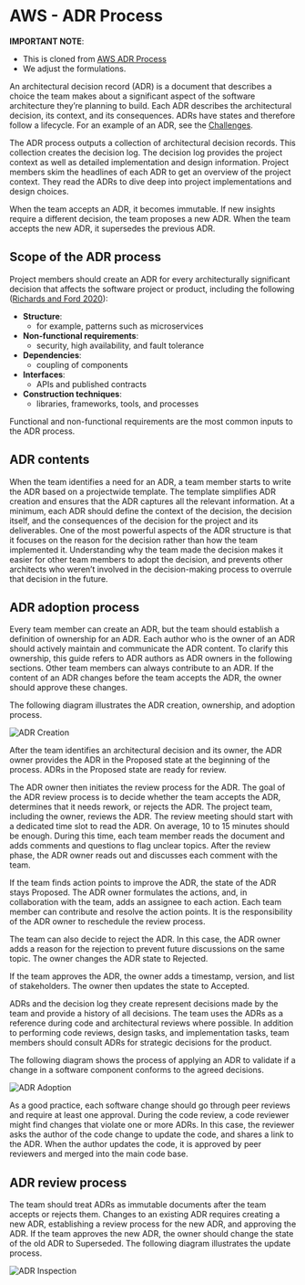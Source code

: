 # AWS - ADR Process

__IMPORTANT NOTE__:
  * This is cloned from [AWS ADR Process](https://docs.aws.amazon.com/prescriptive-guidance/latest/architectural-decision-records/adr-process.html)
  * We adjust the formulations.

An architectural decision record (ADR) is a document that describes a choice the team makes about a significant aspect of the software architecture they’re planning to build. Each ADR describes the architectural decision, its context, and its consequences. ADRs have states and therefore follow a lifecycle. For an example of an ADR, see the [Challenges](./challenges/README.md).

The ADR process outputs a collection of architectural decision records. This collection creates the decision log. The decision log provides the project context as well as detailed implementation and design information. Project members skim the headlines of each ADR to get an overview of the project context. They read the ADRs to dive deep into project implementations and design choices.

When the team accepts an ADR, it becomes immutable. If new insights require a different decision, the team proposes a new ADR. When the team accepts the new ADR, it supersedes the previous ADR.

## Scope of the ADR process

Project members should create an ADR for every architecturally significant decision that affects the software project or product, including the following ([Richards and Ford 2020](https://docs.aws.amazon.com/prescriptive-guidance/latest/architectural-decision-records/resources.html)):

* __Structure__:
  * for example, patterns such as microservices
* __Non-functional requirements__:
  * security, high availability, and fault tolerance
* __Dependencies__:
  * coupling of components
* __Interfaces__:
  *  APIs and published contracts
* __Construction techniques__:
  * libraries, frameworks, tools, and processes

Functional and non-functional requirements are the most common inputs to the ADR process.

## ADR contents

When the team identifies a need for an ADR, a team member starts to write the ADR based on a projectwide template. The template simplifies ADR creation and ensures that the ADR captures all the relevant information. At a minimum, each ADR should define the context of the decision, the decision itself, and the consequences of the decision for the project and its deliverables. One of the most powerful aspects of the ADR structure is that it focuses on the reason for the decision rather than how the team implemented it. Understanding why the team made the decision makes it easier for other team members to adopt the decision, and prevents other architects who weren’t involved in the decision-making process to overrule that decision in the future.

## ADR adoption process

Every team member can create an ADR, but the team should establish a definition of ownership for an ADR. Each author who is the owner of an ADR should actively maintain and communicate the ADR content. To clarify this ownership, this guide refers to ADR authors as ADR owners in the following sections. Other team members can always contribute to an ADR. If the content of an ADR changes before the team accepts the ADR, the owner should approve these changes.

The following diagram illustrates the ADR creation, ownership, and adoption process.

![ADR Creation](./images/adr-creation.png)

After the team identifies an architectural decision and its owner, the ADR owner provides the ADR in the Proposed state at the beginning of the process. ADRs in the Proposed state are ready for review.

The ADR owner then initiates the review process for the ADR. The goal of the ADR review process is to decide whether the team accepts the ADR, determines that it needs rework, or rejects the ADR. The project team, including the owner, reviews the ADR. The review meeting should start with a dedicated time slot to read the ADR. On average, 10 to 15 minutes should be enough. During this time, each team member reads the document and adds comments and questions to flag unclear topics. After the review phase, the ADR owner reads out and discusses each comment with the team.

If the team finds action points to improve the ADR, the state of the ADR stays Proposed. The ADR owner formulates the actions, and, in collaboration with the team, adds an assignee to each action. Each team member can contribute and resolve the action points. It is the responsibility of the ADR owner to reschedule the review process.

The team can also decide to reject the ADR. In this case, the ADR owner adds a reason for the rejection to prevent future discussions on the same topic. The owner changes the ADR state to Rejected.

If the team approves the ADR, the owner adds a timestamp, version, and list of stakeholders. The owner then updates the state to Accepted.

ADRs and the decision log they create represent decisions made by the team and provide a history of all decisions. The team uses the ADRs as a reference during code and architectural reviews where possible. In addition to performing code reviews, design tasks, and implementation tasks, team members should consult ADRs for strategic decisions for the product.

The following diagram shows the process of applying an ADR to validate if a change in a software component conforms to the agreed decisions.

![ADR Adoption](./images/adr-adoption.png)

As a good practice, each software change should go through peer reviews and require at least one approval. During the code review, a code reviewer might find changes that violate one or more ADRs. In this case, the reviewer asks the author of the code change to update the code, and shares a link to the ADR. When the author updates the code, it is approved by peer reviewers and merged into the main code base.

## ADR review process

The team should treat ADRs as immutable documents after the team accepts or rejects them. Changes to an existing ADR requires creating a new ADR, establishing a review process for the new ADR, and approving the ADR. If the team approves the new ADR, the owner should change the state of the old ADR to Superseded. The following diagram illustrates the update process.

![ADR Inspection](./images/adr-inspection.png)